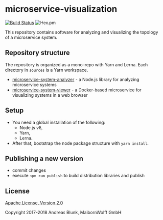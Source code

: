 # microservice-visualization

[![Build Status](https://travis-ci.org/MaibornWolff/microservice-visualization.svg?branch=master)](https://travis-ci.org/MaibornWolff/microservice-visualization) 
![Hex.pm](https://img.shields.io/hexpm/l/plug.svg)

This repository contains software for analyzing and visualizing the topology of a microservice system.

## Repository structure

The repository is organized as a mono-repo with Yarn and Lerna. Each directory in `sources` is a Yarn workspace.

- [microservice-system-analyzer](sources/microservice-system-analyzer) - a Node.js library for analyzing microservice systems
- [microservice-system-viewer](sources/microservice-system-viewer) - a Docker-based microservice for visualizing systems in a web browser

## Setup

- You need a global installation of the following:
  - Node.js v8,
  - Yarn,
  - Lerna.
- After that, bootstrap the node package structure with `yarn install`.

## Publishing a new version

- commit changes
- execute `npm run publish` to build distribution libraries and publish

## License

[Apache License, Version 2.0](LICENSE)

Copyright 2017-2018 Andreas Blunk, MaibornWolff GmbH
